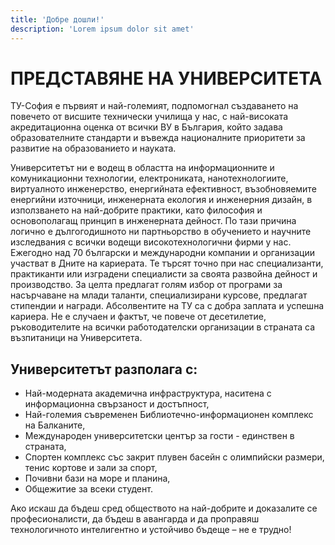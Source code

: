 ```yaml
---
title: 'Добре дошли!'
description: 'Lorem ipsum dolor sit amet'
---
```



# ПРЕДСТАВЯНЕ НА УНИВЕРСИТЕТА

ТУ-София е първият и най-големият, подпомогнал създаването на повечето от висшите технически училища у нас, с най-високата акредитационна оценка от всички ВУ в България, който задава образователните стандарти и въвежда националните приоритети за развитие на образованието и науката.

Университетът ни е водещ в областта на информационните и комуникационни технологии, електрониката, нанотехнологиите, виртуалното инженерство, енергийната ефективност, възобновяемите енергийни източници, инженерната екология и инженерния дизайн, в използването на най-добрите практики, като философия и основополагащ принцип в инженерната дейност. По тази причина логично е дългогодишното ни партньорство в обучението и научните изследвания с всички водещи високотехнологични фирми у нас. Ежегодно над 70 български и международни компании и организации участват в Дните на кариерата. Те търсят точно при нас специализанти, практиканти или изградени специалисти за своята развойна дейност и производство. За целта предлагат голям избор от програми за насърчаване на млади таланти, специализирани курсове, предлагат стипендии и награди. Абсолвентите на ТУ са с добра заплата и успешна кариера. Не е случаен и фактът, че повече от десетилетие, ръководителите на всички работодателски организации в страната са възпитаници на Университета.

## Университетът разполага с:

- Най-модерната академична инфраструктура, наситена с информационна свързаност и достъпност,
- Най-големия съвременен Библиотечно-информационен комплекс на Балканите,
- Международен университетски център за гости - единствен в страната,
- Спортен комплекс със закрит плувен басейн с олимпийски размери, тенис кортове и зали за спорт,
- Почивни бази на море и планина,
- Общежитие за всеки студент.

Ако искаш да бъдеш сред обществото на най-добрите и доказалите се професионалисти, да бъдеш в авангарда и да проправяш технологичното интелигентно и устойчиво бъдеще – не е трудно!

